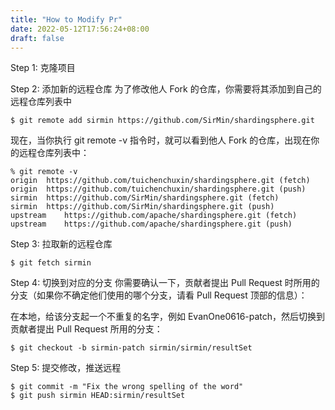 ```yaml
---
title: "How to Modify Pr"
date: 2022-05-12T17:56:24+08:00
draft: false
---
```


Step 1: 克隆项目

Step 2: 添加新的远程仓库
为了修改他人 Fork 的仓库，你需要将其添加到自己的远程仓库列表中
```
$ git remote add sirmin https://github.com/SirMin/shardingsphere.git
```
现在，当你执行 git remote -v 指令时，就可以看到他人 Fork 的仓库，出现在你的远程仓库列表中：
```
% git remote -v
origin	https://github.com/tuichenchuxin/shardingsphere.git (fetch)
origin	https://github.com/tuichenchuxin/shardingsphere.git (push)
sirmin	https://github.com/SirMin/shardingsphere.git (fetch)
sirmin	https://github.com/SirMin/shardingsphere.git (push)
upstream	https://github.com/apache/shardingsphere.git (fetch)
upstream	https://github.com/apache/shardingsphere.git (push)
```
Step 3: 拉取新的远程仓库
```
$ git fetch sirmin
```
Step 4: 切换到对应的分支
你需要确认一下，贡献者提出 Pull Request 时所用的分支（如果你不确定他们使用的哪个分支，请看 Pull Request 顶部的信息）：

在本地，给该分支起一个不重复的名字，例如 EvanOne0616-patch，然后切换到贡献者提出 Pull Request 所用的分支：

```
$ git checkout -b sirmin-patch sirmin/sirmin/resultSet

```

Step 5: 提交修改，推送远程

```
$ git commit -m "Fix the wrong spelling of the word"
$ git push sirmin HEAD:sirmin/resultSet
```